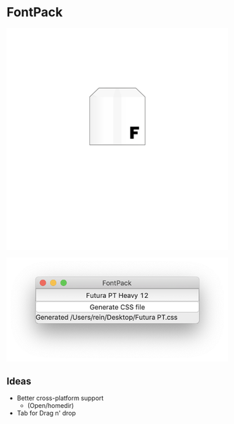 
# FontPack

![](./icon/icon.png)



![](./screenshot.png)



## Ideas
- Better cross-platform support
	- (Open/homedir)
- Tab for Drag n' drop
